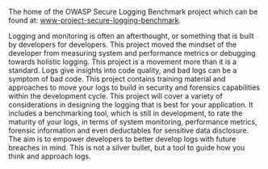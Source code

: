 The home of the OWASP Secure Logging Benchmark project which can be found
at: [www-project-secure-logging-benchmark](https://owasp.org/www-project-secure-logging-benchmark/).

Logging and monitoring is often an afterthought, or something that is built by developers for developers. This project
moved the mindset of the developer from measuring system and performance metrics or debugging towards holistic logging. This project is a movement more than it is a standard. Logs give insights into code quality, and bad logs can be a symptom of bad code. This project contains training material and approaches to move your logs to build in
security and forensics capabilities within the development cycle. This project will cover a variety of considerations in designing the logging that is best for your application. It includes a benchmarking tool, which is still in development, to rate the maturity of your logs, in terms of system monitoring, performance metrics, forensic
information and even deductables for sensitive data disclosure. The aim is to empower developers to better develop logs
with future breaches in mind. This is not a silver bullet, but a tool to guide how you think and approach logs.